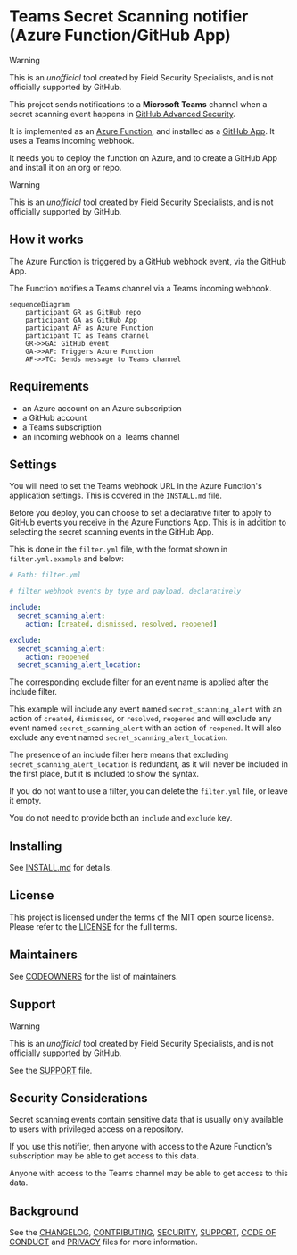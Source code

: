 # Teams Secret Scanning notifier (Azure Function/GitHub App)

> [!WARNING]
> This is an _unofficial_ tool created by Field Security Specialists, and is not officially supported by GitHub.

This project sends notifications to a **Microsoft Teams** channel when a secret scanning event happens in [GitHub Advanced Security](https://docs.github.com/en/enterprise-cloud@latest/get-started/learning-about-github/about-github-advanced-security).

It is implemented as an [Azure Function](https://learn.microsoft.com/en-us/azure/azure-functions/), and installed as a [GitHub App](https://docs.github.com/en/apps). It uses a Teams incoming webhook.

It needs you to deploy the function on Azure, and to create a GitHub App and install it on an org or repo.

> [!WARNING]
> This is an _unofficial_ tool created by Field Security Specialists, and is not officially supported by GitHub.

## How it works

The Azure Function is triggered by a GitHub webhook event, via the GitHub App.

The Function notifies a Teams channel via a Teams incoming webhook.

```mermaid
sequenceDiagram
    participant GR as GitHub repo
    participant GA as GitHub App
    participant AF as Azure Function
    participant TC as Teams channel
    GR->>GA: GitHub event
    GA->>AF: Triggers Azure Function
    AF->>TC: Sends message to Teams channel
```

## Requirements

- an Azure account on an Azure subscription
- a GitHub account
- a Teams subscription
- an incoming webhook on a Teams channel

## Settings

You will need to set the Teams webhook URL in the Azure Function's application settings. This is covered in the `INSTALL.md` file.

Before you deploy, you can choose to set a declarative filter to apply to GitHub events you receive in the Azure Functions App. This is in addition to selecting the secret scanning events in the GitHub App.

This is done in the `filter.yml` file, with the format shown in `filter.yml.example` and below:

```yaml
# Path: filter.yml

# filter webhook events by type and payload, declaratively

include:
  secret_scanning_alert:
    action: [created, dismissed, resolved, reopened]

exclude:
  secret_scanning_alert:
    action: reopened
  secret_scanning_alert_location:

```

The corresponding exclude filter for an event name is applied after the include filter.

This example will include any event named `secret_scanning_alert` with an action of `created`, `dismissed`, or `resolved`, `reopened` and will exclude any event named `secret_scanning_alert` with an action of `reopened`. It will also exclude any event named `secret_scanning_alert_location`.

The presence of an include filter here means that excluding `secret_scanning_alert_location` is redundant, as it will never be included in the first place, but it is included to show the syntax.

If you do not want to use a filter, you can delete the `filter.yml` file, or leave it empty.

You do not need to provide both an `include` and `exclude` key.

## Installing

See [INSTALL.md](INSTALL.md) for details.

## License

This project is licensed under the terms of the MIT open source license. Please refer to the [LICENSE](LICENSE) for the full terms.

## Maintainers

See [CODEOWNERS](CODEOWNERS) for the list of maintainers.

## Support

> [!WARNING]
> This is an _unofficial_ tool created by Field Security Specialists, and is not officially supported by GitHub.

See the [SUPPORT](SUPPORT.md) file.

## Security Considerations

Secret scanning events contain sensitive data that is usually only available to users with privileged access on a repository.

If you use this notifier, then anyone with access to the Azure Function's subscription may be able to get access to this data.

Anyone with access to the Teams channel may be able to get access to this data.

## Background

See the [CHANGELOG](CHANGELOG.md), [CONTRIBUTING](CONTRIBUTING.md), [SECURITY](SECURITY.md), [SUPPORT](SUPPORT.md), [CODE OF CONDUCT](CODE_OF_CONDUCT.md) and [PRIVACY](PRIVACY.md) files for more information.
